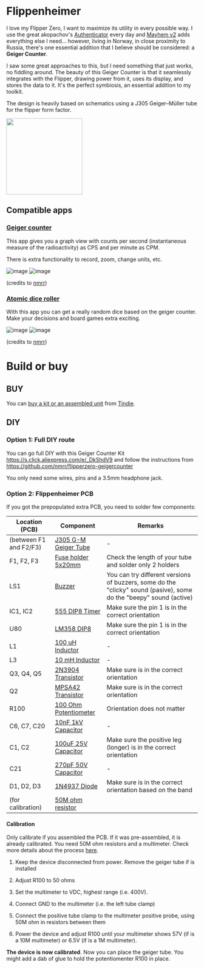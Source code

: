 # Flippenheimer

I love my Flipper Zero, I want to maximize its utility in every possible way. I use the great 
akopachov's [Authenticator](https://github.com/akopachov/flipper-zero_authenticator) every day and [Mayhem v2](https://www.tindie.com/products/30630/) adds everything else I need... however, living in Norway, in close proximity to Russia, there's one essential addition that I believe should be considered: a **Geiger Counter**. 

I saw some great approaches to this, but I need something that just works, no fiddling around. The beauty of this Geiger Counter is that it seamlessly integrates with the Flipper, drawing power from it, uses its display, and stores the data to it. It's the perfect symbiosis, an essential addition to my toolkit.

The design is heavily based on schematics using a J305 Geiger–Müller tube for the flipper form factor.

<img src="https://github.com/eried/flipperzero-flippenheimer/assets/1091420/7fcb22d8-ab54-4fef-bdee-1291296785e6" width="200">

## Compatible apps

### [Geiger counter](https://github.com/nmrr/flipperzero-geigercounter)

This app gives you a graph view with counts per second (instantaneous measure of the radioactivity) as CPS and per minute as CPM.

There is extra functionality to record, zoom, change units, etc.

![image](https://i.imgur.com/pR0H5AOt.png) ![image](https://i.imgur.com/DNJpODQt.png)

(credits to [nmrr](https://github.com/nmrr))

### [Atomic dice roller](https://github.com/nmrr/flipperzero-atomicdiceroller)
 
With this app you can get a really random dice based on the geiger counter. Make your decisions and board games extra exciting.

![image](https://i.imgur.com/Lg1I0Pxt.png) ![image](https://i.imgur.com/pC3x7yPt.png)

(credits to [nmrr](https://github.com/nmrr))

# Build or buy

## BUY

You can [buy a kit or an assembled unit](https://www.tindie.com/products/31762/) from [Tindie](https://www.tindie.com/stores/eried/).

## DIY

### Option 1: Full DIY route
You can go full DIY with this Geiger Counter Kit https://s.click.aliexpress.com/e/_DkShdV9
and follow the instructions from https://github.com/nmrr/flipperzero-geigercounter

You only need some wires, pins and a 3.5mm headphone jack.

### Option 2: Flippenheimer PCB
If you got the prepopulated extra PCB, you need to solder few components:

| Location (PCB)         | Component                                       | Remarks                              |
|------------------------|-------------------------------------------------|---------------------------------------|
| (between F1 and F2/F3) | [J305 G-M Geiger Tube](https://s.click.aliexpress.com/e/_DEu46NL)  | -     |
| F1, F2, F3             | [Fuse holder 5x20mm](https://s.click.aliexpress.com/e/_DF8lbGl) | Check the length of your tube and solder only 2 holders   |
|LS1|[Buzzer](https://s.click.aliexpress.com/e/_DmFBoz7) | You can try different versions of buzzers, some do the "clicky" sound (pasive), some do the "beepy" sound (active) |
| IC1, IC2               | [555 DIP8 Timer](https://s.click.aliexpress.com/e/_DcIK5Ul) | Make sure the pin 1 is in the correct orientation   |
| U80                    | [LM358 DIP8](https://s.click.aliexpress.com/e/_DE8xUTN) | Make sure the pin 1 is in the correct orientation |
| L1                     | [100 uH Inductor](https://s.click.aliexpress.com/e/_DBEpF0F) | - |
| L3                     | [10 mH Inductor](https://s.click.aliexpress.com/e/_DB6flLZ) | -  |
| Q3, Q4, Q5             | [2N3904 Transistor](https://s.click.aliexpress.com/e/_DediiMP) | Make sure is in the correct orientation |
| Q2                     | [MPSA42 Transistor](https://s.click.aliexpress.com/e/_DFNv1ZH) | Make sure is in the correct orientation|
| R100                   | [100 Ohm Potentiometer](https://s.click.aliexpress.com/e/_DDNdLm5) | Orientation does not matter |
| C6, C7, C20            | [10nF 1kV Capacitor](https://s.click.aliexpress.com/e/_DFvC8n9) | -   |
| C1, C2                 | [100uF 25V Capacitor](https://s.click.aliexpress.com/e/_Delvjov) | Make sure the positive leg (longer) is in the correct orientation|
| C21                    | [270pF 50V Capacitor](https://s.click.aliexpress.com/e/_DEmeLT3) | -  |
| D1, D2, D3             | [1N4937 Diode](https://s.click.aliexpress.com/e/_DBlhCPP) | Make sure is in the correct orientation based on the band  |
| (for calibration) | [50M ohm resistor](https://s.click.aliexpress.com/e/_DBBHUUR) |  |

#### Calibration

Only calibrate if you assembled the PCB. If it was pre-assembled, it is already calibrated. You need 50M ohm resistors and a multimeter. Check more details about the process [here](http://f4fdw.free.fr/geiger/DIY%20Geiger%20Counter%20Radiation%20Detector%20Kit%20ver.2.pdf).

1) Keep the device disconnected from power. Remove the geiger tube if is installed

2) Adjust R100 to 50 ohms

3) Set the multimeter to VDC, highest range (i.e. 400V).

4) Connect GND to the multimeter (i.e. the left tube clamp)

5) Connect the positive tube clamp to the multimeter positive probe, using 50M ohm in resistors between them

6) Power the device and adjust R100 until your multimeter shows 57V (if is a 10M multimeter) or 6.5V (if is a 1M multimeter).

**The device is now calibrated**. Now you can place the geiger tube. You might add a dab of glue to hold the potentiomenter R100 in place.
